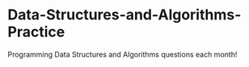 # Data-Structures-and-Algorithms-Practice
Programming Data Structures and Algorithms questions each month! 

